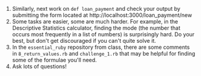 <!-- # Omnicalc

The goal of this project is to get more practice with writing Ruby programs; but now, you are going to see your output in the browser rather than in Terminal.

In order to achieve this, we're going to write and execute our Ruby programs using a different technique; in the past, we used to create a file and name it whatever we wanted, write the code into the file, and then execute the code with `ruby whatever.rb` from Terminal.

Now, you are going to write your Ruby code inside specific files which already exist. You will execute the code simply by visiting a particular URL in your browser. **Your visit will trigger the execution of the Ruby code, and the output will appear in your browser window.**

## Target

Ultimately, you will build this application:

http://omnicalc-target.herokuapp.com/

It is a collection of calculators that do various things; count the number of words in a block of text, the monthly payment for a loan, etc. Over time, we may add more and more calculators if we feel like it (if you have a suggestion for a calculator you think we should add, please let me know).

## Setup

 1. **First fork** this repo, and *then* clone **your fork** to your computer.
 1. Navigate to the folder you downloaded in Terminal.
 1. Open up the entire folder in Sublime.
 1. In Terminal,

        bundle install

 1. **If you receive an error on the `bundle install`, let me know right away.**
 1. Once that is complete,

        rails server

 1. If the server doesn't start up successfully, you probably have an old app running somewhere. Find the old window or tab and close it. Then try `rails server` from within the `omnicalc` folder again.
 1. Once the server has successfully started up, in Chrome, go to [http://localhost:3000](http://localhost:3000).
 1. If all went well, you should see the New Word Count form. **If not, let me know right away.**
 1. Type in some text and submit the form. 
 1. On the results page, you will currently see just a bunch of placeholders.
 1. In Sublime, find the `/app/controllers/calculations_controller.rb` file.
 1. Locate the part of the file that looks like this:

        def word_count
          @text = params[:user_text]
          @special_word = params[:user_word]

          # ================================================================================
          # Your code goes below.
          # The text the user input is in the string @text.
          # The special word the user input is in the string @special_word.
          # ================================================================================


          @character_count_with_spaces = "Replace this string with your answer."

          @character_count_without_spaces = "Replace this string with your answer."

          @word_count = "Replace this string with your answer."

          @occurrences = "Replace this string with your answer."
        end

 1. The code between the `def word_count` and `end` is the program that gets executed. I have already written some code that retrieves the inputs from the form and places them into variables for you to use, `@text` and `@special_word`.
 1. Your job is to write code below the comments and, ultimately, store the correct values in the variables I created at the bottom of the method. For example, to solve the first part, call `.length` on the user's input, `@text`, and assign the result to `@character_count_with_spaces`.

        @character_count_with_spaces = @text.length

 1. You have to figure out how to calculate the correct value for the rest: `@character_count_without_spaces`, `@word_count`, and `@occurrences`. Don't change the names of these variables; if you do, your results won't appear in the browser in the end.
 1. Refresh the results page in your browser to re-run your code and see new output.
 1. You can write as much or as little code as it takes to produce the correct answer; create intermediate variables if you want, or do anything else that you learned about from Pine (except we don't use `puts` and `gets` for output and input anymore). It's all just the same Ruby as before. -->
 1. Similarly, next work on `def loan_payment` and check your output by submitting the form located at http://localhost:3000/loan_payment/new
 1. Some tasks are easier, some are much harder. For example, in the Descriptive Statistics calculator, finding the mode (the number that occurs most frequently in a list of numbers) is surprisingly hard. Do your best, but don't get discouraged if you can't quite solve it.
 1. In the `essential_ruby` repository from class, there are some comments in `8_return_values.rb` and `challenge_1.rb` that may be helpful for finding some of the formulae you'll need.
 1. Ask lots of questions!

